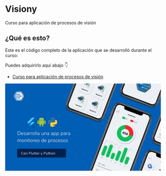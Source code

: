 # Visiony

Curso para aplicación de procesos de visión

## ¿Qué es esto?

Este es el código completo de la aplicación que se desarrolló durante el curso:

Puedes adquirirlo aquí abajo 👇

- [Curso para aplicación de procesos de visión](https://academia.tinoreste.com/courses/desarrolla-una-app-para-monitoreo-de-procesosenfocada-a-vision-artificial/)

![](assets/readme/readme.jpg)